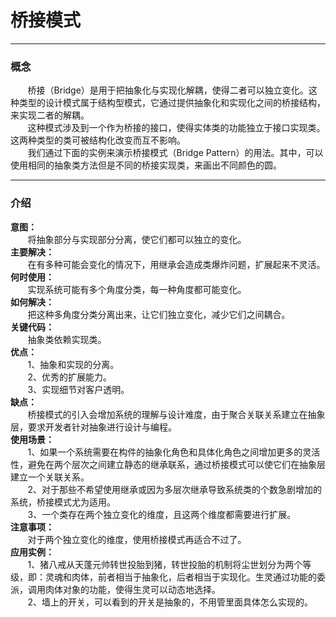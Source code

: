 # 桥接模式
<hr/>

### 概念
<p>&nbsp;&nbsp;&nbsp;&nbsp;&nbsp;&nbsp;&nbsp;桥接（Bridge）是用于把抽象化与实现化解耦，使得二者可以独立变化。这种类型的设计模式属于结构型模式，它通过提供抽象化和实现化之间的桥接结构，来实现二者的解耦。<br/>
&nbsp;&nbsp;&nbsp;&nbsp;&nbsp;&nbsp;&nbsp;这种模式涉及到一个作为桥接的接口，使得实体类的功能独立于接口实现类。这两种类型的类可被结构化改变而互不影响。<br/>
&nbsp;&nbsp;&nbsp;&nbsp;&nbsp;&nbsp;&nbsp;我们通过下面的实例来演示桥接模式（Bridge Pattern）的用法。其中，可以使用相同的抽象类方法但是不同的桥接实现类，来画出不同颜色的圆。
</p>
<hr>

### 介绍
<b>意图：</b><br/>
&nbsp;&nbsp;&nbsp;&nbsp;&nbsp;&nbsp;&nbsp;将抽象部分与实现部分分离，使它们都可以独立的变化。<br/>
<b>主要解决：</b><br/>
&nbsp;&nbsp;&nbsp;&nbsp;&nbsp;&nbsp;&nbsp;在有多种可能会变化的情况下，用继承会造成类爆炸问题，扩展起来不灵活。<br/>
<b>何时使用：</b><br/>
&nbsp;&nbsp;&nbsp;&nbsp;&nbsp;&nbsp;&nbsp;实现系统可能有多个角度分类，每一种角度都可能变化。<br/>
<b>如何解决：</b><br/>
&nbsp;&nbsp;&nbsp;&nbsp;&nbsp;&nbsp;&nbsp;把这种多角度分类分离出来，让它们独立变化，减少它们之间耦合。<br/>
<b>关键代码：</b><br/>
&nbsp;&nbsp;&nbsp;&nbsp;&nbsp;&nbsp;&nbsp;抽象类依赖实现类。<br/>
<b>优点：</b><br/>
&nbsp;&nbsp;&nbsp;&nbsp;&nbsp;&nbsp;&nbsp;1、抽象和实现的分离。<br/>
&nbsp;&nbsp;&nbsp;&nbsp;&nbsp;&nbsp;&nbsp;2、优秀的扩展能力。<br/>
&nbsp;&nbsp;&nbsp;&nbsp;&nbsp;&nbsp;&nbsp;3、实现细节对客户透明。<br/>
<b>缺点：</b><br/>
&nbsp;&nbsp;&nbsp;&nbsp;&nbsp;&nbsp;&nbsp;桥接模式的引入会增加系统的理解与设计难度，由于聚合关联关系建立在抽象层，要求开发者针对抽象进行设计与编程。<br/>
<b>使用场景：</b><br/>
&nbsp;&nbsp;&nbsp;&nbsp;&nbsp;&nbsp;&nbsp;1、如果一个系统需要在构件的抽象化角色和具体化角色之间增加更多的灵活性，避免在两个层次之间建立静态的继承联系，通过桥接模式可以使它们在抽象层建立一个关联关系。<br/>
&nbsp;&nbsp;&nbsp;&nbsp;&nbsp;&nbsp;&nbsp;2、对于那些不希望使用继承或因为多层次继承导致系统类的个数急剧增加的系统，桥接模式尤为适用。<br/>
&nbsp;&nbsp;&nbsp;&nbsp;&nbsp;&nbsp;&nbsp;3、一个类存在两个独立变化的维度，且这两个维度都需要进行扩展。<br/>
<b>注意事项：</b><br/>
&nbsp;&nbsp;&nbsp;&nbsp;&nbsp;&nbsp;&nbsp;对于两个独立变化的维度，使用桥接模式再适合不过了。<br/>
<b>应用实例：</b><br/>
&nbsp;&nbsp;&nbsp;&nbsp;&nbsp;&nbsp;&nbsp;1、猪八戒从天蓬元帅转世投胎到猪，转世投胎的机制将尘世划分为两个等级，即：灵魂和肉体，前者相当于抽象化，后者相当于实现化。生灵通过功能的委派，调用肉体对象的功能，使得生灵可以动态地选择。<br/>
&nbsp;&nbsp;&nbsp;&nbsp;&nbsp;&nbsp;&nbsp;2、墙上的开关，可以看到的开关是抽象的，不用管里面具体怎么实现的。<br/>